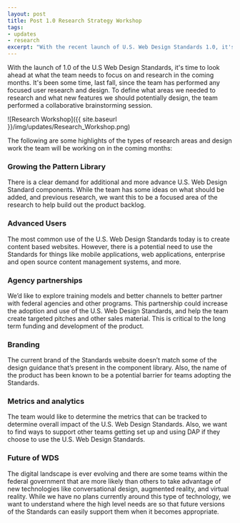 ```yaml
---
layout: post
title: Post 1.0 Research Strategy Workshop
tags:
- updates
- research
excerpt: "With the recent launch of U.S. Web Design Standards 1.0, it's time for the team to take a look at the road ahead and determine what areas of the Standards they should focus on. To accomplish this, the team meet for a collaborative research and design workshop where ideas were proposed then mapped based on the ideas importance and feasibility."
---
```

With the launch of 1.0 of the U.S Web Design Standards, it's time to look ahead at what the team needs to focus on and research in the coming months. It's been some time, last fall, since the team has performed any focused user research and design. To define what areas we needed to research and what new features we should potentially design, the team performed a collaborative brainstorming session.

![Research Workshop]({{ site.baseurl }}/img/updates/Research_Workshop.png)

The following are some highlights of the types of research areas and design work the team will be working on in the coming months:

### Growing the Pattern Library
There is a clear demand for additional and more advance U.S. Web Design Standard components. While the team has some ideas on what should be added, and previous research, we want this to be a focused area of the research to help build out the product backlog.

### Advanced Users
The most common use of the U.S. Web Design Standards today is to create content based websites. However, there is a potential need to use the Standards for things like mobile applications, web applications, enterprise and open source content management systems, and more.

### Agency partnerships
We’d like to explore training models and better channels to better partner with federal agencies and other programs. This partnership could increase the adoption and use of the U.S. Web Design Standards, and help the team create targeted pitches and other sales material. This is critical to the long term funding and development of the product.

### Branding
The current brand of the Standards website doesn’t match some of the design guidance that’s present in the component library. Also, the name of the product has been known to be a potential barrier for teams adopting the Standards.

### Metrics and analytics
The team would like to determine the metrics that can be tracked to determine overall impact of the U.S. Web Design Standards. Also, we want to find ways to support other teams getting set up and using DAP if they choose to use the U.S. Web Design Standards.

### Future of WDS
The digital landscape is ever evolving and there are some teams within the federal government that are more likely than others to take advantage of new technologies like conversational design, augmented reality, and virtual reality. While we have no plans currently around this type of technology, we want to understand where the high level needs are so that future versions of the Standards can easily support them when it becomes appropriate.
